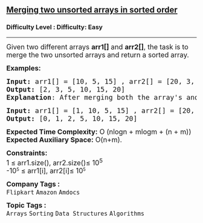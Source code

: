 <h2><a href="https://www.geeksforgeeks.org/problems/merging-two-unsorted-arrays-in-sorted-order1020/1">Merging two unsorted arrays in sorted order</a></h2><h3>Difficulty Level : Difficulty: Easy</h3><hr><div class="problems_problem_content__Xm_eO"><p><span style="font-size: 18px;">Given two different arrays <strong>arr1[]</strong> and <strong>arr2[]</strong>, the task is to merge the two unsorted arrays and return a sorted array.</span></p>
<p><span style="font-size: 18px;"><strong>Examples:</strong></span></p>
<pre><span style="font-size: 18px;"><strong>Input: </strong>arr1[] = [10, 5, 15] , arr2[] = [20, 3, 2]
<strong>Output:</strong> [2, 3, 5, 10, 15, 20]
<strong>Explanation</strong>: After merging both the array's and sorting it with get the desired output.  
</span></pre>
<pre><span style="font-size: 18px;"><strong>Input: </strong>arr1[] = [1, 10, 5, 15] , arr2[] = [20, 0, 2]
<strong>Output:</strong> [0, 1, 2, 5, 10, 15, 20]
</span></pre>
<p><span style="font-size: 18px;"><strong>Expected Time Complexity:</strong> O (nlogn + mlogm + (n + m))<br><strong>Expected Auxiliary Space:</strong> O(n+m).</span></p>
<p><span style="font-size: 18px;"><strong>Constraints:</strong><br>1 ≤ arr1.size(), arr2.size()≤ 10<sup>5<br></sup></span><span style="font-size: 18px;">-</span><span style="font-size: 18px;">10</span><sup>5</sup><span style="font-size: 18px;"> ≤ arr1[i], arr2[i]≤ 10</span><sup>5</sup></p></div><p><span style=font-size:18px><strong>Company Tags : </strong><br><code>Flipkart</code>&nbsp;<code>Amazon</code>&nbsp;<code>Amdocs</code>&nbsp;<br><p><span style=font-size:18px><strong>Topic Tags : </strong><br><code>Arrays</code>&nbsp;<code>Sorting</code>&nbsp;<code>Data Structures</code>&nbsp;<code>Algorithms</code>&nbsp;